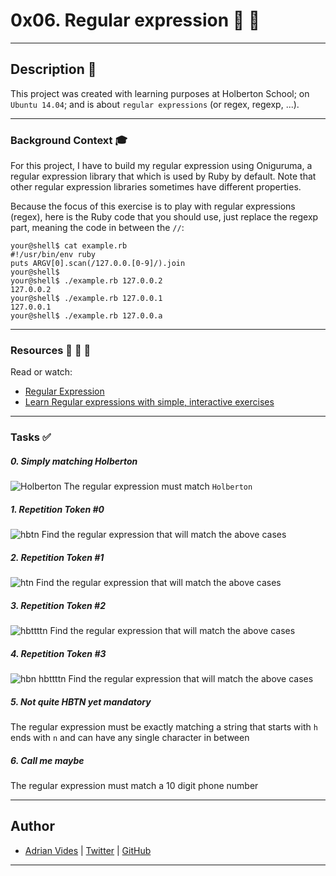 # 0x06. Regular expression :page_facing_up: :bookmark_tabs:
---

## Description :newspaper:
This project was created with learning purposes at Holberton School; on `Ubuntu 14.04`; and is about `regular expressions` (or regex, regexp, ...).


---
### Background Context :mortar_board:
For this project, I have to build my regular expression using Oniguruma, a regular expression library that which is used by Ruby by default. Note that other regular expression libraries sometimes have different properties.

Because the focus of this exercise is to play with regular expressions (regex), here is the Ruby code that you should use, just replace the regexp part, meaning the code in between the `//`:
    
    your@shell$ cat example.rb
    #!/usr/bin/env ruby
    puts ARGV[0].scan(/127.0.0.[0-9]/).join
    your@shell$
    your@shell$ ./example.rb 127.0.0.2
    127.0.0.2
    your@shell$ ./example.rb 127.0.0.1
    127.0.0.1
    your@shell$ ./example.rb 127.0.0.a

---
### Resources :blue_book: :orange_book: :green_book:
Read or watch:
- [Regular Expression](http://www.regular-expressions.info)
- [Learn Regular expressions with simple, interactive exercises](https://regexone.com)

---

### Tasks :white_check_mark:

##### 0. Simply matching Holberton 
![Holberton](https://scontent.fctg1-1.fna.fbcdn.net/v/t1.0-9/153244968_2924652737812401_7945017625243681032_o.jpg?_nc_cat=100&ccb=3&_nc_sid=730e14&_nc_ohc=yDefuGsf-3sAX8cg3_5&_nc_ht=scontent.fctg1-1.fna&oh=1275841c818353393d5754b0721047c3&oe=6057D382 "Holberton")
The regular expression must match `Holberton`

##### 1. Repetition Token #0 
![hbtn](https://scontent.fctg1-1.fna.fbcdn.net/v/t1.0-9/153550349_2924652774479064_7584678069256865803_o.jpg?_nc_cat=105&ccb=3&_nc_sid=730e14&_nc_ohc=F0elwTDKNwcAX-OHPul&_nc_ht=scontent.fctg1-1.fna&oh=316dc67d3ac41198ec4e88d2483b949e&oe=605834A1)
Find the regular expression that will match the above cases

##### 2. Repetition Token #1
![htn](https://scontent.fctg1-2.fna.fbcdn.net/v/t1.0-9/153168395_2924652801145728_8456957351970911144_o.jpg?_nc_cat=107&ccb=3&_nc_sid=730e14&_nc_ohc=sF-9WVbDni0AX9eJF9w&_nc_ht=scontent.fctg1-2.fna&oh=aed14bb065559d83ab23ee5e2dcc8673&oe=605A2C5D)
Find the regular expression that will match the above cases

##### 3. Repetition Token #2
![hbttttn](https://scontent.fctg1-2.fna.fbcdn.net/v/t1.0-9/153089629_2924652857812389_1745875618219054663_o.jpg?_nc_cat=106&ccb=3&_nc_sid=730e14&_nc_ohc=VNPj9l138zsAX9biImu&_nc_ht=scontent.fctg1-2.fna&oh=a93b3d12fef5c2f86afeea27d63f505f&oe=605ADEBF)
Find the regular expression that will match the above cases

##### 4. Repetition Token #3
![hbn hbttttn](https://scontent.fctg1-1.fna.fbcdn.net/v/t1.0-9/153511222_2924652927812382_6468764862922204801_o.jpg?_nc_cat=100&ccb=3&_nc_sid=730e14&_nc_ohc=BVkwoA7prAwAX9Y1v4F&_nc_ht=scontent.fctg1-1.fna&oh=81c8df474e3cfda6390e66e0624448f5&oe=605B2D1D)
Find the regular expression that will match the above cases

##### 5. Not quite HBTN yet mandatory
The regular expression must be exactly matching a string that starts with `h` ends with `n` and can have any single character in between

##### 6. Call me maybe
The regular expression must match a 10 digit phone number

---

## Author
- [Adrian Vides] | [Twitter] | [GitHub]



---

[GitHub]: <https://github.com/AdrianVides56>
[Twitter]: <https://twitter.com/termi56661>
[Adrian Vides]: <https://www.linkedin.com/in/adrian-felipe-vides-jimenez-a201401b7> 
